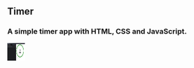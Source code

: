 ## Timer

### A simple timer app with HTML, CSS and JavaScript.

<img src="/timer.gif" width="40" height="40" />
